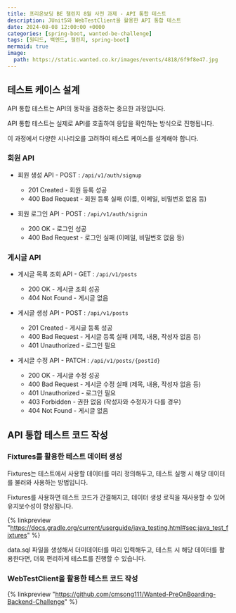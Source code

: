 ```yaml
---
title: 프리온보딩 BE 챌린지 8월 사전 과제 - API 통합 테스트
description: JUnit5와 WebTestClient을 활용한 API 통합 테스트
date: 2024-08-08 12:00:00 +0000
categories: [spring-boot, wanted-be-challenge]
tags: [원티드, 백엔드, 챌린지, spring-boot]
mermaid: true
image:
  path: https://static.wanted.co.kr/images/events/4818/6f9f8e47.jpg
---
```


## 테스트 케이스 설계
API 통합 테스트는 API의 동작을 검증하는 중요한 과정입니다.

API 통합 테스트는 실제로 API를 호출하여 응답을 확인하는 방식으로 진행됩니다. 
 
이 과정에서 다양한 시나리오를 고려하여 테스트 케이스를 설계해야 합니다.

### 회원 API
- 회원 생성 API - POST : `/api/v1/auth/signup`
  - 201 Created - 회원 등록 성공
  - 400 Bad Request - 회원 등록 실패 (이름, 이메일, 비밀번호 없음 등)

- 회원 로그인 API - POST : `/api/v1/auth/signin`
  - 200 OK - 로그인 성공
  - 400 Bad Request - 로그인 실패 (이메일, 비밀번호 없음 등)

### 게시글 API 
- 게시글 목록 조회 API - GET : `/api/v1/posts`
  - 200 OK - 게시글 조회 성공
  - 404 Not Found - 게시글 없음

- 게시글 생성 API - POST : `/api/v1/posts`
  - 201 Created - 게시글 등록 성공
  - 400 Bad Request - 게시글 등록 실패 (제목, 내용, 작성자 없음 등)
  - 401 Unauthorized - 로그인 필요

- 게시글 수정 API - PATCH : `/api/v1/posts/{postId}`
  - 200 OK - 게시글 수정 성공
  - 400 Bad Request - 게시글 수정 실패 (제목, 내용, 작성자 없음 등)
  - 401 Unauthorized - 로그인 필요
  - 403 Forbidden - 권한 없음 (작성자와 수정자가 다를 경우)
  - 404 Not Found - 게시글 없음

## API 통합 테스트 코드 작성

### Fixtures를 활용한 테스트 데이터 생성
Fixtures는 테스트에서 사용할 데이터를 미리 정의해두고, 테스트 실행 시 해당 데이터를 불러와 사용하는 방법입니다.

Fixtures를 사용하면 테스트 코드가 간결해지고, 데이터 생성 로직을 재사용할 수 있어 유지보수성이 향상됩니다.

{% linkpreview "https://docs.gradle.org/current/userguide/java_testing.html#sec:java_test_fixtures" %}

data.sql 파일을 생성해서 더미데이터를 미리 입력해두고, 테스트 시 해당 데이터를 활용한다면, 더욱 편리하게 테스트를 진행할 수 있습니다.

### WebTestClient을 활용한 테스트 코드 작성


{% linkpreview "https://github.com/cmsong111/Wanted-PreOnBoarding-Backend-Challenge" %}

